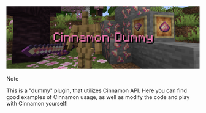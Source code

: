 <div align="center">
    <img alt="Cinnamon Dummy banner" src="../.github/docs/pictures/dummy-banner.png">
</div>

> [!NOTE]
> This is a "dummy" plugin, that utilizes Cinnamon API.
> Here you can find good examples of Cinnamon usage, as
> well as modify the code and play with Cinnamon yourself!
